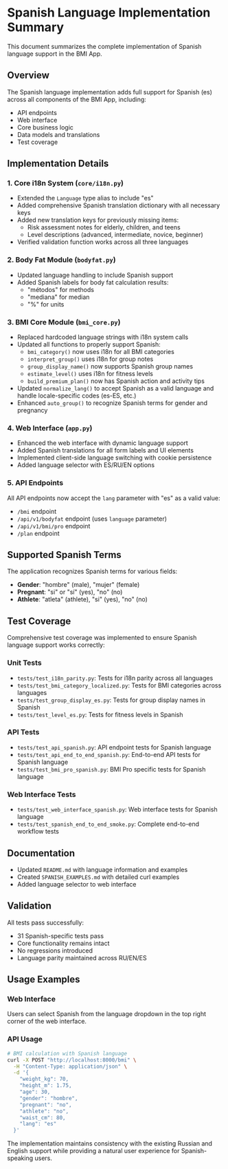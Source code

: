 # Spanish Language Implementation Summary

This document summarizes the complete implementation of Spanish language support in the BMI App.

## Overview

The Spanish language implementation adds full support for Spanish (es) across all components of the BMI App, including:
- API endpoints
- Web interface
- Core business logic
- Data models and translations
- Test coverage

## Implementation Details

### 1. Core i18n System (`core/i18n.py`)

- Extended the `Language` type alias to include "es"
- Added comprehensive Spanish translation dictionary with all necessary keys
- Added new translation keys for previously missing items:
  - Risk assessment notes for elderly, children, and teens
  - Level descriptions (advanced, intermediate, novice, beginner)
- Verified validation function works across all three languages

### 2. Body Fat Module (`bodyfat.py`)

- Updated language handling to include Spanish support
- Added Spanish labels for body fat calculation results:
  - "métodos" for methods
  - "mediana" for median
  - "%" for units

### 3. BMI Core Module (`bmi_core.py`)

- Replaced hardcoded language strings with i18n system calls
- Updated all functions to properly support Spanish:
  - `bmi_category()` now uses i18n for all BMI categories
  - `interpret_group()` uses i18n for group notes
  - `group_display_name()` now supports Spanish group names
  - `estimate_level()` uses i18n for fitness levels
  - `build_premium_plan()` now has Spanish action and activity tips
- Updated `normalize_lang()` to accept Spanish as a valid language and handle locale-specific codes (es-ES, etc.)
- Enhanced `auto_group()` to recognize Spanish terms for gender and pregnancy

### 4. Web Interface (`app.py`)

- Enhanced the web interface with dynamic language support
- Added Spanish translations for all form labels and UI elements
- Implemented client-side language switching with cookie persistence
- Added language selector with ES/RU/EN options

### 5. API Endpoints

All API endpoints now accept the `lang` parameter with "es" as a valid value:
- `/bmi` endpoint
- `/api/v1/bodyfat` endpoint (uses `language` parameter)
- `/api/v1/bmi/pro` endpoint
- `/plan` endpoint

## Supported Spanish Terms

The application recognizes Spanish terms for various fields:
- **Gender**: "hombre" (male), "mujer" (female)
- **Pregnant**: "si" or "sí" (yes), "no" (no)
- **Athlete**: "atleta" (athlete), "si" (yes), "no" (no)

## Test Coverage

Comprehensive test coverage was implemented to ensure Spanish language support works correctly:

### Unit Tests
- `tests/test_i18n_parity.py`: Tests for i18n parity across all languages
- `tests/test_bmi_category_localized.py`: Tests for BMI categories across languages
- `tests/test_group_display_es.py`: Tests for group display names in Spanish
- `tests/test_level_es.py`: Tests for fitness levels in Spanish

### API Tests
- `tests/test_api_spanish.py`: API endpoint tests for Spanish language
- `tests/test_api_end_to_end_spanish.py`: End-to-end API tests for Spanish language
- `tests/test_bmi_pro_spanish.py`: BMI Pro specific tests for Spanish language

### Web Interface Tests
- `tests/test_web_interface_spanish.py`: Web interface tests for Spanish language
- `tests/test_spanish_end_to_end_smoke.py`: Complete end-to-end workflow tests

## Documentation

- Updated `README.md` with language information and examples
- Created `SPANISH_EXAMPLES.md` with detailed curl examples
- Added language selector to web interface

## Validation

All tests pass successfully:
- 31 Spanish-specific tests pass
- Core functionality remains intact
- No regressions introduced
- Language parity maintained across RU/EN/ES

## Usage Examples

### Web Interface
Users can select Spanish from the language dropdown in the top right corner of the web interface.

### API Usage
```bash
# BMI calculation with Spanish language
curl -X POST "http://localhost:8000/bmi" \
  -H "Content-Type: application/json" \
  -d '{
    "weight_kg": 70,
    "height_m": 1.75,
    "age": 30,
    "gender": "hombre",
    "pregnant": "no",
    "athlete": "no",
    "waist_cm": 80,
    "lang": "es"
  }'
```

The implementation maintains consistency with the existing Russian and English support while providing a natural user experience for Spanish-speaking users.